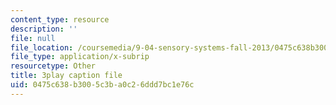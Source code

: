 ```yaml
---
content_type: resource
description: ''
file: null
file_location: /coursemedia/9-04-sensory-systems-fall-2013/0475c638b3005c3ba0c26ddd7bc1e76c_-I-WA_kSkfA.vtt
file_type: application/x-subrip
resourcetype: Other
title: 3play caption file
uid: 0475c638-b300-5c3b-a0c2-6ddd7bc1e76c
---
```

